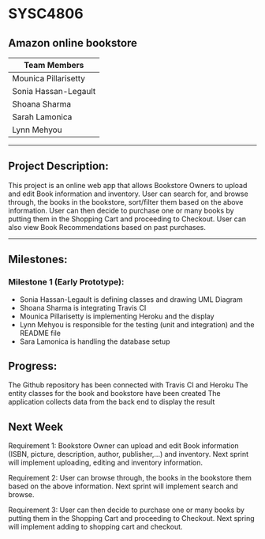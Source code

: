 # SYSC4806 
## Amazon online bookstore

|Team Members|
|------------|
|Mounica Pillarisetty|
|Sonia Hassan-Legault|
|Shoana Sharma|
|Sarah Lamonica|
|Lynn Mehyou|

***

## Project Description:

This project is an online web app that allows Bookstore Owners to upload and edit Book information and inventory. User can search for, and browse through, the books in the bookstore, sort/filter them based on the above information. User can then decide to purchase one or many books by putting them in the Shopping Cart and proceeding to Checkout. User can also view Book Recommendations based on past purchases. 

---

## Milestones:
### Milestone 1 (Early Prototype):
* Sonia Hassan-Legault is defining classes and drawing UML Diagram
* Shoana Sharma is integrating Travis CI 
* Mounica Pillarisetty is implementing Heroku and the display 
* Lynn Mehyou is responsible for the testing (unit and integration) and the README file
* Sara Lamonica is handling the database setup

## Progress:
The Github repository has been connected with Travis CI and Heroku
The entity classes for the book and bookstore have been created
The application collects data from the back end to display the result

## Next Week
Requirement 1: Bookstore Owner can upload and edit Book information (ISBN, picture, description, author, publisher,...) and inventory. Next sprint will implement uploading, editing and inventory information.

Requirement 2: User can browse through, the books in the bookstore them based on the above information. Next sprint will implement search and browse.

Requirement 3: User can then decide to purchase one or many books by putting them in the Shopping Cart and proceeding to Checkout. Next spring will implement adding to shopping cart and checkout.

